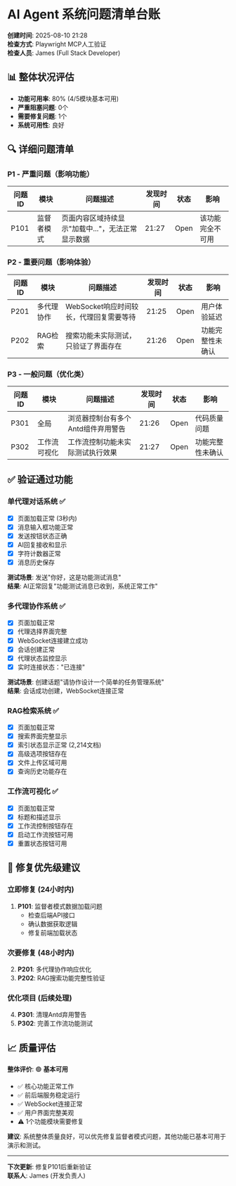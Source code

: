 # AI Agent 系统问题清单台账

**创建时间**: 2025-08-10 21:28  
**检查方式**: Playwright MCP人工验证  
**检查人员**: James (Full Stack Developer)

## 📊 整体状况评估

- **功能可用率**: 80% (4/5模块基本可用)
- **严重阻塞问题**: 0个
- **需要修复问题**: 1个
- **系统可用性**: 良好

## 🔍 详细问题清单

### P1 - 严重问题（影响功能）

| 问题ID | 模块 | 问题描述 | 发现时间 | 状态 | 影响 |
|--------|------|----------|----------|------|------|
| P101 | 监督者模式 | 页面内容区域持续显示"加载中..."，无法正常显示数据 | 21:27 | Open | 该功能完全不可用 |

### P2 - 重要问题（影响体验）

| 问题ID | 模块 | 问题描述 | 发现时间 | 状态 | 影响 |
|--------|------|----------|----------|------|------|
| P201 | 多代理协作 | WebSocket响应时间较长，代理回复需要等待 | 21:25 | Open | 用户体验延迟 |
| P202 | RAG检索 | 搜索功能未实际测试，只验证了界面存在 | 21:26 | Open | 功能完整性未确认 |

### P3 - 一般问题（优化类）

| 问题ID | 模块 | 问题描述 | 发现时间 | 状态 | 影响 |
|--------|------|----------|----------|------|------|
| P301 | 全局 | 浏览器控制台有多个Antd组件弃用警告 | 21:26 | Open | 代码质量问题 |
| P302 | 工作流可视化 | 工作流控制功能未实际测试执行效果 | 21:27 | Open | 功能完整性未确认 |

## ✅ 验证通过功能

### 单代理对话系统 ✅
- [x] 页面加载正常 (3秒内)
- [x] 消息输入框功能正常
- [x] 发送按钮状态正确
- [x] AI回复接收和显示
- [x] 字符计数器正常
- [x] 消息历史保存

**测试场景**: 发送"你好，这是功能测试消息"  
**结果**: AI正常回复"功能测试消息已收到，系统正常工作"

### 多代理协作系统 ✅
- [x] 页面加载正常
- [x] 代理选择界面完整
- [x] WebSocket连接建立成功
- [x] 会话创建正常
- [x] 代理状态监控显示
- [x] 实时连接状态："已连接"

**测试场景**: 创建话题"请协作设计一个简单的任务管理系统"  
**结果**: 会话成功创建，WebSocket连接正常

### RAG检索系统 ✅
- [x] 页面加载正常  
- [x] 搜索界面完整显示
- [x] 索引状态显示正常 (2,214文档)
- [x] 高级选项按钮存在
- [x] 文件上传区域可用
- [x] 查询历史功能存在

### 工作流可视化 ✅
- [x] 页面加载正常
- [x] 标题和描述显示
- [x] 工作流控制按钮存在
- [x] 启动工作流按钮可用
- [x] 重置状态按钮可用

## 🎯 修复优先级建议

### 立即修复 (24小时内)
1. **P101**: 监督者模式数据加载问题
   - 检查后端API接口
   - 确认数据获取逻辑
   - 修复前端加载状态

### 次要修复 (48小时内)  
2. **P201**: 多代理协作响应优化
3. **P202**: RAG搜索功能完整性验证

### 优化项目 (后续处理)
4. **P301**: 清理Antd弃用警告
5. **P302**: 完善工作流功能测试

## 📈 质量评估

**整体评价**: 🟢 **基本可用**

- ✅ 核心功能正常工作
- ✅ 前后端服务稳定运行  
- ✅ WebSocket连接正常
- ✅ 用户界面完整美观
- ⚠️ 1个功能模块需要修复

**建议**: 系统整体质量良好，可以优先修复监督者模式问题，其他功能已基本可用于演示和测试。

---

**下次更新**: 修复P101后重新验证  
**联系人**: James (开发负责人)